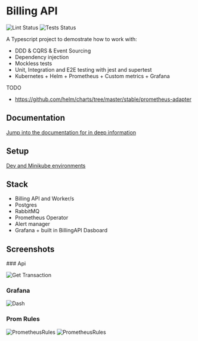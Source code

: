 # Billing API

![Lint Status](https://github.com/jorge07/billing-api/workflows/Lint/badge.svg)
![Tests Status](https://github.com/jorge07/billing-api/workflows/Tests/badge.svg)

A Typescript project to demostrate how to work with:

- DDD & CQRS & Event Sourcing
- Dependency injection
- Mockless tests
- Unit, Integration and E2E testing with jest and supertest
- Kubernetes + Helm + Prometheus + Custom metrics + Grafana

TODO
- https://github.com/helm/charts/tree/master/stable/prometheus-adapter

## Documentation

[Jump into the documentation for in deep information](doc/README.md)

## Setup

[Dev and Minikube environments](doc/envs.md)

## Stack

- Billing API and Worker/s
- Postgres
- RabbitMQ
- Prometheus Operator
- Alert manager
- Grafana + built in BillingAPI Dasboard

## Screenshots

### Api

![Get Transaction](https://i.imgur.com/RFDOvaT.png)

### Grafana

![Dash](https://i.imgur.com/84YoLck.png)

### Prom Rules

![PrometheusRules](https://i.imgur.com/HS4lMoA.png)
![PrometheusRules](https://i.imgur.com/SZG76IG.png)
